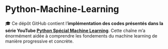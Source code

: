 # Python-Machine-Learning


🎓 Ce dépôt GitHub contient l’**implémentation des codes présentés dans la série YouTube [Python Spécial Machine Learning](https://www.youtube.com/playlist?list=PLO_fdPEVlfKqMDNmCFzQISI2H_nJcEDJq)**. Cette chaîne m’a énormément aidée à comprendre les fondements du machine learning de manière progressive et concrète.

